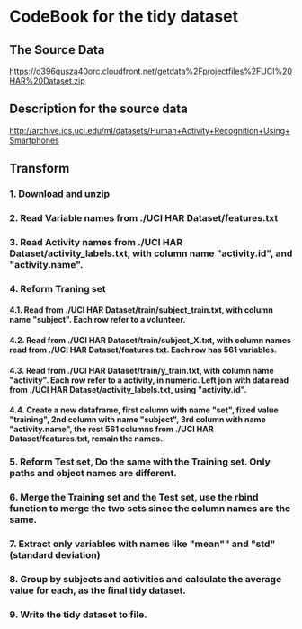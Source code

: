 # CodeBook for the tidy dataset

## The Source Data
https://d396qusza40orc.cloudfront.net/getdata%2Fprojectfiles%2FUCI%20HAR%20Dataset.zip
## Description for the source data
http://archive.ics.uci.edu/ml/datasets/Human+Activity+Recognition+Using+Smartphones

## Transform

### 1. Download and unzip
### 2. Read Variable names from ./UCI HAR Dataset/features.txt
### 3. Read Activity names from ./UCI HAR Dataset/activity_labels.txt, with column name "activity.id", and "activity.name".
### 4. Reform Traning set
#### 4.1. Read from ./UCI HAR Dataset/train/subject_train.txt, with column name "subject". Each row refer to a volunteer.
#### 4.2. Read from ./UCI HAR Dataset/train/subject_X.txt, with column names read from ./UCI HAR Dataset/features.txt. Each row has 561 variables.
#### 4.3. Read from ./UCI HAR Dataset/train/y_train.txt, with column name "activity". Each row refer to a activity, in numeric. Left join with data read from ./UCI HAR Dataset/activity_labels.txt, using "activity.id".
#### 4.4. Create a new dataframe, first column with name "set", fixed value "training", 2nd column with name "subject", 3rd column with name "activity.name", the rest 561 columns from ./UCI HAR Dataset/features.txt, remain the names.
### 5. Reform Test set, Do the same with the Training set. Only paths and object names are different.
### 6. Merge the Training set and the Test set, use the rbind function to merge the two sets since the column names are the same.
### 7. Extract only variables with names like "mean"" and "std" (standard deviation) 
### 8. Group by subjects and activities and calculate the average value for each, as the final tidy dataset.
### 9. Write the tidy dataset to file.






